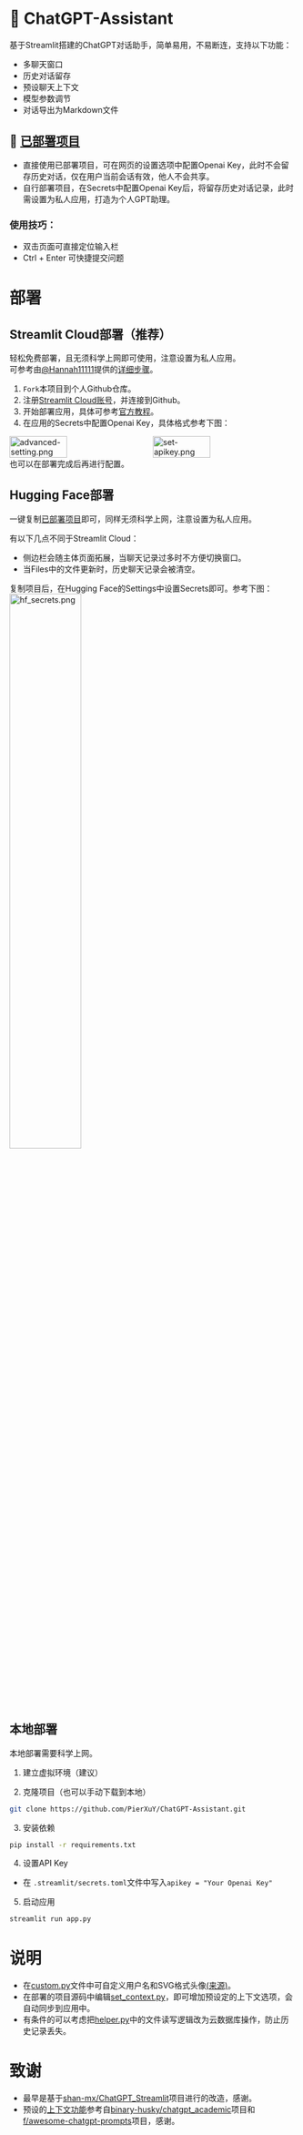 # 🤖 ChatGPT-Assistant
基于Streamlit搭建的ChatGPT对话助手，简单易用，不易断连，支持以下功能：
- 多聊天窗口
- 历史对话留存
- 预设聊天上下文 
- 模型参数调节
- 对话导出为Markdown文件

## 🤩 [已部署项目](https://pearxuy-gpt.streamlit.app/)
- 直接使用已部署项目，可在网页的设置选项中配置Openai Key，此时不会留存历史对话，仅在用户当前会话有效，他人不会共享。
- 自行部署项目，在Secrets中配置Openai Key后，将留存历史对话记录，此时需设置为私人应用，打造为个人GPT助理。   

### 使用技巧：
- 双击页面可直接定位输入栏
- Ctrl + Enter 可快捷提交问题

# 部署

## Streamlit Cloud部署（推荐）
轻松免费部署，且无须科学上网即可使用，注意设置为私人应用。   
可参考由[@Hannah11111](https://github.com/Hannah11111)提供的[详细步骤](https://github.com/PierXuY/ChatGPT-Assistant/blob/main/Tutorial.md)。
1. `Fork`本项目到个人Github仓库。
2. 注册[Streamlit Cloud账号](https://share.streamlit.io/)，并连接到Github。
3. 开始部署应用，具体可参考[官方教程](https://docs.streamlit.io/streamlit-community-cloud/get-started)。   
4. 在应用的Secrets中配置Openai Key，具体格式参考下图：
<div style="display: flex;">
  <img src="https://pic3.58cdn.com.cn/nowater/webim/big/n_v28dd73c5ea1b34277976a4cf8916c4c0b.png" alt="advanced-setting.png" style="flex: 1; width: 40%;"/>
  <img src="https://pic1.58cdn.com.cn/nowater/webim/big/n_v29272f48753c742d088f124336023f480.png" alt="set-apikey.png" style="flex: 1; width: 40%;" />
</div>   
也可以在部署完成后再进行配置。

## Hugging Face部署
一键复制[已部署项目](https://huggingface.co/spaces/Pearx/ChatGPT-Assistant)即可，同样无须科学上网，注意设置为私人应用。   

有以下几点不同于Streamlit Cloud：
- 侧边栏会随主体页面拓展，当聊天记录过多时不方便切换窗口。
- 当Files中的文件更新时，历史聊天记录会被清空。   

复制项目后，在Hugging Face的Settings中设置Secrets即可。参考下图：
<img src="https://pic2.58cdn.com.cn/nowater/webim/big/n_v2ab9e3ca91d034642b734afd82de09724.png" alt="hf_secrets.png" style="flex: 1; width: 50%;" />

## 本地部署
本地部署需要科学上网。
1. 建立虚拟环境（建议）

2. 克隆项目（也可以手动下载到本地）
```bash
git clone https://github.com/PierXuY/ChatGPT-Assistant.git
```

3. 安装依赖
```bash
pip install -r requirements.txt
```

4. 设置API Key   

- 在 `.streamlit/secrets.toml`文件中写入`apikey = "Your Openai Key"`

5. 启动应用
```bash
streamlit run app.py
```

# 说明
- 在[custom.py](https://github.com/PierXuY/ChatGPT-Assistant/blob/main/custom.py)文件中可自定义用户名和SVG格式头像[(来源)](https://www.dicebear.com/playground?style=identicon)。
- 在部署的项目源码中编辑[set_context.py](https://github.com/PierXuY/ChatGPT-Assistant/blob/main/set_context.py)，即可增加预设定的上下文选项，会自动同步到应用中。
- 有条件的可以考虑把[helper.py](https://github.com/PierXuY/ChatGPT-Assistant/blob/main/helper.py)中的文件读写逻辑改为云数据库操作，防止历史记录丢失。


# 致谢
- 最早是基于[shan-mx/ChatGPT_Streamlit](https://github.com/shan-mx/ChatGPT_Streamlit)项目进行的改造，感谢。
- 预设的[上下文功能](https://github.com/PierXuY/ChatGPT-Assistant/blob/main/set_context.py)参考自[binary-husky/chatgpt_academic](https://github.com/binary-husky/chatgpt_academic)项目和[f/awesome-chatgpt-prompts](https://github.com/f/awesome-chatgpt-prompts)项目，感谢。
